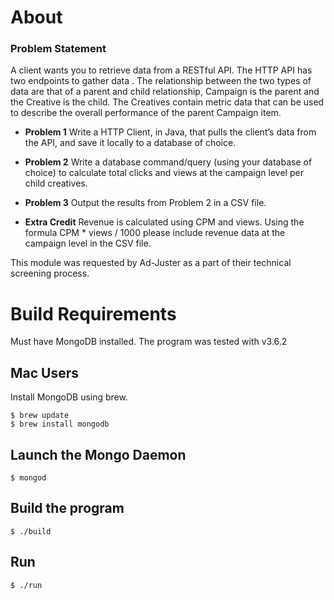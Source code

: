 # About

### Problem Statement

A client wants you to retrieve data from a RESTful API. The HTTP API has two endpoints to gather data . The relationship between the two types of data are that of a parent and child relationship, Campaign is the parent and the Creative is the child. The Creatives contain metric data that can be used to describe the overall performance of the parent Campaign item.

- **Problem 1**
Write a HTTP Client, in Java, that pulls the client’s data from the API, and save it locally to a database of choice.

- **Problem 2**
Write a database command/query (using your database of choice) to calculate total clicks and views at the campaign level per child creatives.

- **Problem 3**
Output the results from Problem 2 in a CSV file.

- **Extra Credit**  Revenue is calculated using CPM and views. Using the formula CPM * views / 1000 please include revenue data at the campaign level in the CSV file.

This module was requested by Ad-Juster as a part
of their technical screening process.

# Build Requirements
Must have MongoDB installed. The program was tested with v3.6.2

## Mac Users
Install MongoDB using brew.
```
$ brew update
$ brew install mongodb
```

## Launch the Mongo Daemon
```
$ mongod
```

## Build the program
```
$ ./build 
```

## Run

```
$ ./run
```
